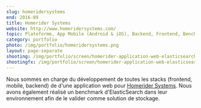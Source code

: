```yaml
---
slug: homeridersystems
end: 2016-09
title: Homerider Systems
website: http://www.homeridersystems.com/
topic: Plateforme, App Mobile (Android & iOS), Backend, Frontend, Benching
category: portfolio
photo: /img/portfolio/homeridersystems.png
layout: page-separate
shooting: /img/portfolio/screen/homerider-application-web-elasticsearch.jpg
shootingfx: /img/portfolio/screen/homerider-application-web-elasticsearch.jpg
---
```

Nous sommes en charge du développement de toutes les stacks (frontend, mobile, backend) de d'une application web pour
[Homerider Systems]({{page.website}}). Nous avons également réalisé un benchmark d'ElasticSearch dans leur environnement
afin de le valider comme solution de stockage.

